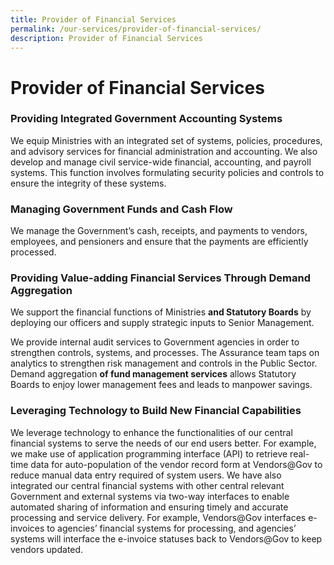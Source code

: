 ```yaml
---
title: Provider of Financial Services
permalink: /our-services/provider-of-financial-services/
description: Provider of Financial Services
---
```

Provider of Financial Services
==============================

### Providing Integrated Government Accounting Systems

We equip Ministries with an integrated set of systems, policies, procedures, and advisory services for financial administration and accounting. We also develop and manage civil service-wide financial, accounting, and payroll systems. This function involves formulating security policies and controls to ensure the integrity of these systems.

### Managing Government Funds and Cash Flow

We manage the Government’s cash, receipts, and payments to vendors, employees, and pensioners and ensure that the payments are efficiently processed.

### Providing Value-adding Financial Services Through Demand Aggregation

We support the financial functions of Ministries **and Statutory Boards** by deploying our officers and supply strategic inputs to Senior Management.  
  
We provide internal audit services to Government agencies in order to strengthen controls, systems, and processes. The Assurance team taps on analytics to strengthen risk management and controls in the Public Sector. Demand aggregation **of fund management services** allows Statutory Boards to enjoy lower management fees and leads to manpower savings.

### Leveraging Technology to Build New Financial Capabilities

We leverage technology to enhance the functionalities of our central financial systems to serve the needs of our end users better. For example, we make use of application programming interface (API) to retrieve real-time data for auto-population of the vendor record form at Vendors@Gov to reduce manual data entry required of system users. We have also integrated our central financial systems with other central relevant Government and external systems via two-way interfaces to enable automated sharing of information and ensuring timely and accurate processing and service delivery. For example, Vendors@Gov interfaces e-invoices to agencies’ financial systems for processing, and agencies’ systems will interface the e-invoice statuses back to Vendors@Gov to keep vendors updated.